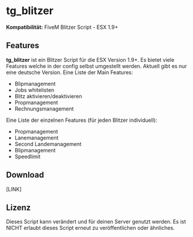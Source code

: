 # tg_blitzer
**Kompatibilität:** FiveM Blitzer Script - ESX 1.9+

## Features
**tg_blitzer** ist ein Blitzer Script für die ESX Version 1.9+. Es bietet viele Features welche in der config selbst umgestellt werden. Aktuell gibt es nur eine deutsche Version.
Eine Liste der Main Features:
- Blipmanagement
- Jobs whitelisten
- Blitz aktivieren/deaktivieren
- Propmanagement
- Rechnungsmanagement

Eine Liste der einzelnen Features (für jeden Blitzer individuell):
- Propmanagement
- Lanemanagement
- Second Landemanagement
- Blipmanagement
- Speedlimit

## Download
[LINK]

## Lizenz
Dieses Script kann verändert und für deinen Server genutzt werden. Es ist NICHT erlaubt dieses Script erneut zu veröffentlichen oder ähnliches.
